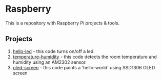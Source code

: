 # Raspberry
This is a repository with Raspberry Pi projects & tools.

## Projects
1. [hello-led](https://github.com/matiasgimenezdev/raspberry/tree/main/hello-led) - this code turns on/off a led.
2. [temperature-humidity](https://github.com/matiasgimenezdev/raspberry/tree/main/temperature-humidity) - this code detects the room temperature and humidity using an AM2302 sensor.
3. [oled-screen](https://github.com/matiasgimenezdev/raspberry/tree/main/oled-screen) - this code paints a 'hello-world' using SSD1306 OLED screen
